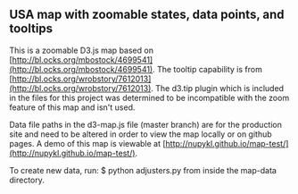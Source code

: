 ## USA map with zoomable states, data points, and tooltips

This is a zoomable D3.js map based on [http://bl.ocks.org/mbostock/4699541](http://bl.ocks.org/mbostock/4699541). The tooltip capability is from [http://bl.ocks.org/wrobstory/7612013](http://bl.ocks.org/wrobstory/7612013). The d3.tip plugin which is included in the files for this project was determined to be incompatible with the zoom feature of this map and isn't used.

Data file paths in the d3-map.js file (master branch) are for the production site and need to be altered in order to view the map locally or on github pages. A demo of this map is viewable at [http://nupykl.github.io/map-test/](http://nupykl.github.io/map-test/).

To create new data, run: $ python adjusters.py from inside the map-data directory.